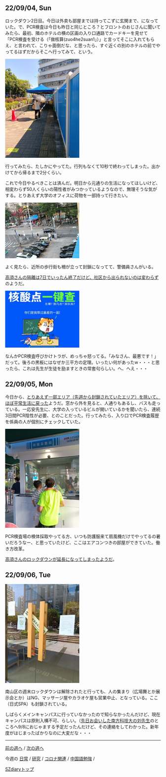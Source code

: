 ## 22/09/04, Sun

ロックダウン2日目。今日は外卖も部屋までは持ってこずに玄関まで、になっていた。で、PCR検査は今日も昨日と同じところ？とフロントのおじさんに聞いてみたら、最初、隣のホテルの横の区画の入り口通路でカードキーを見せて「PCR検査を受ける（「做核算(zuo4he2suan1」）」と言ってそこに入れてもらえ、と言われて、こりゃ面倒だな、と思ったら、すぐ近くの別のホテルの前でやってるはずだからそこへ行ってみて、という。

<img src="https://github.com/akita11/SZdiary/blob/main/diary/photo/2022-09-04_14.45.21.jpg" width="240px">

行ってみたら、たしかにやってた。行列もなくて10秒で終わってしまった。出かけてから帰るまで2分くらい。

これで今日やるべきことは済んだ。明日から元通りの生活になってほしいけど、相変わらず50人くらいの陽性者がみつかっているようなので、無理そうな気がする。とりあえず大学のオフィスに荷物を一部持って行きたい。

<img src="https://github.com/akita11/SZdiary/blob/main/diary/photo/2022-09-04_18.31.27.jpg" width="240px">

よく見たら、近所の歩行街も柵が立って封鎖になってて、警備員さんがいる。

[高須さんの隔離は7日でいったん終了だけど、社区から出られないのは変わらず](https://note.com/takasu/n/nd7ee160e7b58)のようだ。

<img src="https://github.com/akita11/SZdiary/blob/main/diary/photo/2022-09-04_18.52.10.jpg" width="240px">

なんかPCR検査呼びかけトラが、めっちゃ怒ってる。「みなさん、最悪です！」だって。後ろの黒板にはなぜか三平方の定理。いったい何があったw・・・と思ったら、これは先生が生徒を励ますときの常套句らしい。へ、へえ・・・


## 22/09/05, Mon

今日から、[とりあえず一部エリア（先週から封鎖されていたエリア）を除いて、ほぼ平常生活に戻った](https://www.shenzhen-fan.com/news-2022-09-05-new-announcement-about-covid-19-in-sz/)ようだ。窓から外を見ると、人通りもあるし、バスも走っている。一応安先生に、大学の入っているビルが開いているかを聞いたら、連続3日間PCR陰性が必要、とのことだった。行ってみたら、入り口でPCR検査履歴を係員の人が個別にチェックしていた。

<img src="https://github.com/akita11/SZdiary/blob/main/diary/photo/2022-09-05_16.28.47.jpg" width="240px">

PCR検査場の検体採取やってる方、いつも防護服来て扇風機だけでやってるの暑いだろうなー、と思っていたけど、ここはエアコンつきの部屋ができていた。働き方改革。

[高須さんのロックダウンが延長になってしまったようだ](https://note.com/takasu/n/nd6de04287153)。


## 22/09/06, Tue

<img src="https://github.com/akita11/SZdiary/blob/main/diary/photo/2022-09-06_12.14.00.jpg" width="240px">

南山区の週末ロックダウンは解除されたと行っても、人の集まり（広場舞とか展示会とか）はNG、マッサージ屋やカラオケ屋も営業中止、となっている。ここ（日式SPA）も封鎖されている。

しばらくメインキャンパスに行っていなかったので知らなかったんだけど、現在キャンパスは原則入構不可、らしい。（[先日お会いした南方科技大の刘先生](https://github.com/akita11/SZdiary/blob/main/diary/research/2208-3.md#220824-wed)のところへ9/8におじゃまする予定だったんだけど、その連絡をしてわかった。新年度がはじまったばかりなのに大変だな・・・


***

[前の週へ](2208-4.md) /
[次の週へ](2209-2.md)

今週の
[日常](../diary/2209-1.md) /
[研究](../research/2209-1.md) /
[コロナ関連](../covid19/2209-1.md) / 
[中国語勉強](../chinese/2209-1.md) / 

[SZdiaryトップ](../../README.md)
